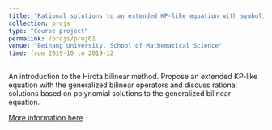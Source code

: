 ```yaml
---
title: "Rational solutions to an extended KP-like equation with symbolic computation"
collection: projs
type: "Course project"
permalink: /projs/proj01
venue: "Beihang University, School of Mathematical Science"
time: from 2019-10 to 2019-12
---
```


An introduction to the Hirota bilinear method. Propose an extended KP-like equation with the generalized bilinear operators and discuss rational solutions based on polynomial solutions to the generalized bilinear equation.

[More information here](http://grantaire08.github.io/files/rational_solu_pre.pdf)
